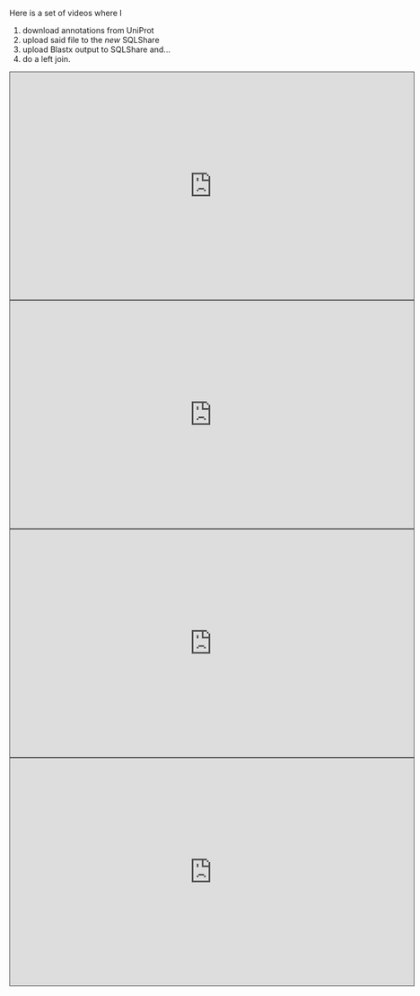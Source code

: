 Here is a set of videos where I 
1) download annotations from UniProt
2) upload said file to the _new_ SQLShare
3) upload Blastx output to SQLShare and...
4) do a left join.

<iframe src="https://uw.hosted.panopto.com/Panopto/Pages/Embed.aspx?id=3ce2442d-fe29-43c2-a91e-163a714e1ec7&v=1" width="720" height="405" style="padding: 0px; border: 1px solid #464646;" frameborder="0" allowfullscreen></iframe>

<iframe src="https://uw.hosted.panopto.com/Panopto/Pages/Embed.aspx?id=05532614-7957-42c9-988d-88235d1663f4&v=1" width="720" height="405" style="padding: 0px; border: 1px solid #464646;" frameborder="0" allowfullscreen></iframe>

<iframe src="https://uw.hosted.panopto.com/Panopto/Pages/Embed.aspx?id=b69c04f4-7498-473f-a520-9315724b77b2&v=1" width="720" height="405" style="padding: 0px; border: 1px solid #464646;" frameborder="0" allowfullscreen></iframe>

<iframe src="https://uw.hosted.panopto.com/Panopto/Pages/Embed.aspx?id=fc9ac6ed-8161-4086-8540-b3f505667575&v=1" width="720" height="405" style="padding: 0px; border: 1px solid #464646;" frameborder="0" allowfullscreen></iframe>

